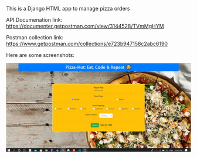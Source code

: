 This is a Django HTML app to manage pizza orders

API Documenation link:
https://documenter.getpostman.com/view/3144528/TVmMgHYM

Postman collection link:
https://www.getpostman.com/collections/e723b947158c2abc6190

Here are some screenshots:



![](static/pizza-App.jpg)

